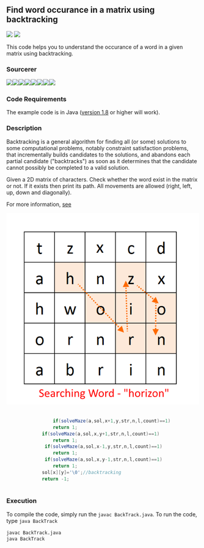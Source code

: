 ## Find word occurance in a matrix using backtracking
[![](https://img.shields.io/github/license/sourcerer-io/hall-of-fame.svg?colorB=ff0000)](https://github.com/akshaybahadur21/StringRecognitionUsingBacktracking/blob/master/LICENSE.txt)  [![](https://img.shields.io/badge/Akshay-Bahadur-brightgreen.svg?colorB=ff0000)](https://akshaybahadur.com)

This code helps you to understand the occurance of a word in a given matrix using backtracking.

### Sourcerer
[![](https://sourcerer.io/fame/akshaybahadur21/akshaybahadur21/StringRecognitionUsingBacktracking/images/0)](https://sourcerer.io/fame/akshaybahadur21/akshaybahadur21/StringRecognitionUsingBacktracking/links/0)[![](https://sourcerer.io/fame/akshaybahadur21/akshaybahadur21/StringRecognitionUsingBacktracking/images/1)](https://sourcerer.io/fame/akshaybahadur21/akshaybahadur21/StringRecognitionUsingBacktracking/links/1)[![](https://sourcerer.io/fame/akshaybahadur21/akshaybahadur21/StringRecognitionUsingBacktracking/images/2)](https://sourcerer.io/fame/akshaybahadur21/akshaybahadur21/StringRecognitionUsingBacktracking/links/2)[![](https://sourcerer.io/fame/akshaybahadur21/akshaybahadur21/StringRecognitionUsingBacktracking/images/3)](https://sourcerer.io/fame/akshaybahadur21/akshaybahadur21/StringRecognitionUsingBacktracking/links/3)[![](https://sourcerer.io/fame/akshaybahadur21/akshaybahadur21/StringRecognitionUsingBacktracking/images/4)](https://sourcerer.io/fame/akshaybahadur21/akshaybahadur21/StringRecognitionUsingBacktracking/links/4)[![](https://sourcerer.io/fame/akshaybahadur21/akshaybahadur21/StringRecognitionUsingBacktracking/images/5)](https://sourcerer.io/fame/akshaybahadur21/akshaybahadur21/StringRecognitionUsingBacktracking/links/5)[![](https://sourcerer.io/fame/akshaybahadur21/akshaybahadur21/StringRecognitionUsingBacktracking/images/6)](https://sourcerer.io/fame/akshaybahadur21/akshaybahadur21/StringRecognitionUsingBacktracking/links/6)[![](https://sourcerer.io/fame/akshaybahadur21/akshaybahadur21/StringRecognitionUsingBacktracking/images/7)](https://sourcerer.io/fame/akshaybahadur21/akshaybahadur21/StringRecognitionUsingBacktracking/links/7)

### Code Requirements
The example code is in Java ([version 1.8](https://java.com/en/download/) or higher will work). 

### Description
Backtracking is a general algorithm for finding all (or some) solutions to some computational problems, notably constraint satisfaction problems, that incrementally builds candidates to the solutions, and abandons each partial candidate ("backtracks") as soon as it determines that the candidate cannot possibly be completed to a valid solution.

Given a 2D matrix of char­ac­ters. Check whether the word exist in the matrix or not. If it exists then print its path. All move­ments are allowed (right, left, up, down and diagonally).

For more information, [see](http://algorithms.tutorialhorizon.com/backtracking-search-a-word-in-a-matrix/)

<img src="https://github.com/akshaybahadur21/StringRecognitionUsingBacktracking/blob/master/matrix.png">


```java

                 if(solveMaze(a,sol,x+1,y,str,n,l,count)==1)
				 return 1;
			 if(solveMaze(a,sol,x,y+1,str,n,l,count)==1)
				 return 1;
			  if(solveMaze(a,sol,x-1,y,str,n,l,count)==1)
				 return 1;
			  if(solveMaze(a,sol,x,y-1,str,n,l,count)==1)
				 return 1;
			 sol[x][y]='\0';//backtracking
			 return -1;
			 

``` 

### Execution
To compile the code, simply run the `javac BackTrack.java`.
To run the code, type `java BackTrack`

```
javac BackTrack.java
java BackTrack
```
